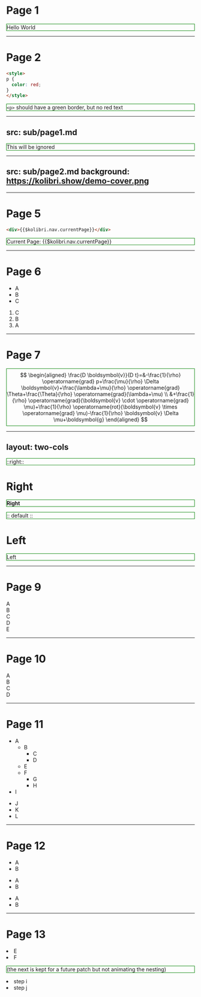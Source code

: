 # Page 1

Hello World

---

# Page 2

```html
<style>
p {
  color: red;
}
</style>
```

`<p>` should have a green border, but no red text

<style>
p {
  border: 1px solid green;
}
</style>

---
src: sub/page1.md
---

This will be ignored

---
src: sub/page2.md
background: https://kolibri.show/demo-cover.png
---

---

# Page 5

```html
<div>{{$kolibri.nav.currentPage}}</div>
```

Current Page: {{$kolibri.nav.currentPage}}

---

# Page 6

<v-clicks>

- A
- B
- C

</v-clicks>


<v-clicks>

1. C
2. B
3. A

</v-clicks>

---

# Page 7

$$
\begin{aligned}
\frac{D \boldsymbol{v}}{D t}=&-\frac{1}{\rho} \operatorname{grad} p+\frac{\mu}{\rho} \Delta \boldsymbol{v}+\frac{\lambda+\mu}{\rho} \operatorname{grad} \Theta+\frac{\Theta}{\rho} \operatorname{grad}(\lambda+\mu) \\
&+\frac{1}{\rho} \operatorname{grad}(\boldsymbol{v} \cdot \operatorname{grad} \mu)+\frac{1}{\rho} \operatorname{rot}(\boldsymbol{v} \times \operatorname{grad} \mu)-\frac{1}{\rho} \boldsymbol{v} \Delta \mu+\boldsymbol{g}
\end{aligned}
$$

---
layout: two-cols
---

::right::

# Right

<b>Right</b>

:: default ::

# Left

Left

---

# Page 9

<div class="cy-content">
  <div v-click="3">A</div>
  <div v-click="2">B</div>
  <div v-click="1">C</div>
  <div v-click.hide="4">D</div>
  <v-click hide><div>E</div></v-click>
</div>

---

# Page 10

<div class="cy-content-hide">
  <div v-click-hide>A</div>
  <div v-click-hide>B</div>
  <div v-click>C</div>
  <div v-click-hide>D</div>
</div>

---

# Page 11

<div class="cy-depth">
<v-clicks depth="3">

- A
  - B
    - C
    - D
  - E
  - F
    - G
    - H
- I

</v-clicks>

<v-clicks>

- J
- K
- L

</v-clicks>
</div>

---

# Page 12

<v-clicks>
  <ul><li>A</li><li>B</li></ul>
</v-clicks>

<wrap-in-clicks>
  <ul><li>A</li><li>B</li></ul>
</wrap-in-clicks>

<wrap-in-clicks>

- A
- B

</wrap-in-clicks>

---

# Page 13

<div class="cy-wrapdecorate">
<wrap-in-clicks-decorate>
  <li>E</li>
  <li>F</li>
</wrap-in-clicks-decorate>

(the next is kept for a future patch but not animating the nesting)

<wrap-in-component-in-clicks>
  <li>step i</li>
  <li>step j</li>
</wrap-in-component-in-clicks>
</div>
